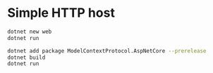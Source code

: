# Simple HTTP host

```bash
dotnet new web
dotnet run
```

```bash
dotnet add package ModelContextProtocol.AspNetCore --prerelease
dotnet build
dotnet run
```

